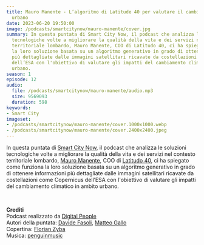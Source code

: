 ```yaml
---
title: Mauro Manente - L’algoritmo di Latitude 40 per valutare il cambiamento climatico
  urbano
date: 2023-06-20 19:50:00
image: /podcasts/smartcitynow/mauro-manente/cover.jpg
summary: In questa puntata di Smart City Now, il podcast che analizza le soluzioni
  tecnologiche volte a migliorare la qualità della vita e dei servizi nel contesto
  territoriale lombardo, Mauro Manente, COO di Latitudo 40, ci ha spiegato come funziona
  la loro soluzione basata su un algoritmo generativo in grado di ottenere informazioni
  più dettagliate dalle immagini satellitari ricavate da costellazioni come Copernicus
  dell’ESA con l'obiettivo di valutare gli impatti del cambiamento climatico in ambito
  urbano.
season: 1
episode: 12
audio:
  file: /podcasts/smartcitynow/mauro-manente/audio.mp3
  size: 9569093
  duration: 598
keywords:
- Smart City
imageset:
- /podcasts/smartcitynow/mauro-manente/cover.1000x1000.webp
- /podcasts/smartcitynow/mauro-manente/cover.2400x2400.jpeg
---
```


In questa puntata di [Smart City Now](https://www.smartcitynow.it/), il podcast che analizza le soluzioni tecnologiche volte a migliorare la qualità della vita e dei servizi nel contesto territoriale lombardo, [Mauro Manente](https://www.linkedin.com/in/mmanente/), COO di [Latitudo 40](https://www.latitudo40.com/), ci ha spiegato come funziona la loro soluzione basata su un algoritmo generativo in grado di ottenere informazioni più dettagliate dalle immagini satellitari ricavate da costellazioni come Copernicus dell’ESA con l'obiettivo di valutare gli impatti del cambiamento climatico in ambito urbano.

<br>

**Crediti**<br>
Podcast realizzato da [Digital People](https://w3id.org/digitalpeople)<br>
Autori della puntata: [Davide Fasoli](https://www.linkedin.com/in/davide-fasoli-2b3246179/), [Matteo Gallo](https://www.linkedin.com/in/matteo-gallo-4a5ab31a8/)<br>
Copertina: [Florian Zyba](https://www.linkedin.com/in/florian-zyba/)<br>
Musica: [penguinmusic](https://pixabay.com/users/penguinmusic-24940186/)